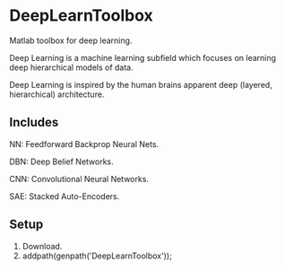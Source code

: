 DeepLearnToolbox
=============
Matlab toolbox for deep learning. 

Deep Learning is a machine learning subfield which focuses on learning deep hierarchical models of data. 

Deep Learning is inspired by the human brains apparent deep (layered, hierarchical) architecture.


Includes
-------
NN:   Feedforward Backprop Neural Nets.

DBN:  Deep Belief Networks.

CNN:  Convolutional Neural Networks.

SAE:  Stacked Auto-Encoders.

Setup
-------
1. Download.
2. addpath(genpath('DeepLearnToolbox'));